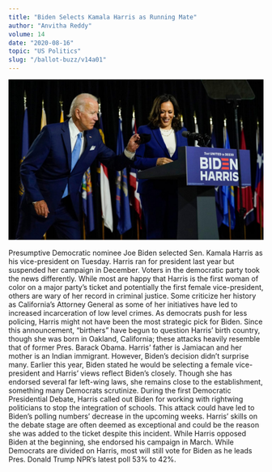 ```yaml
---
title: "Biden Selects Kamala Harris as Running Mate"
author: "Anvitha Reddy"
volume: 14
date: "2020-08-16"
topic: "US Politics"
slug: "/ballot-buzz/v14a01"
---
```


![](./img/v14a01img.jpg)

Presumptive Democratic nominee Joe Biden selected Sen. Kamala Harris as his vice-president on Tuesday. Harris ran for president last year but suspended her campaign in December. Voters in the democratic party took the news differently. While most are happy that Harris is the first woman of color on a major party’s ticket and potentially the first female vice-president, others are wary of her record in criminal justice. Some criticize her history as California’s Attorney General as some of her initiatives have led to increased incarceration of low level crimes. As democrats push for less policing, Harris might not have been the most strategic pick for Biden. Since this announcement, “birthers” have begun to question Harris’ birth country, though she was born in Oakland, California; these attacks heavily resemble that of former Pres. Barack Obama. Harris’ father is Jamiacan and her mother is an Indian immigrant. However, Biden’s decision didn’t surprise many. Earlier this year, Biden stated he would be selecting a female vice-president and Harris’ views reflect Biden’s closely. Though she has endorsed several far left-wing laws, she remains close to the establishment, something many Democrats scrutinize. During the first Democratic Presidential Debate, Harris called out Biden for working with rightwing politicians to stop the integration of schools. This attack could have led to Biden’s polling numbers’ decrease in the upcoming weeks. Harris’ skills on the debate stage are often deemed as exceptional and could be the reason she was added to the ticket despite this incident. While Harris opposed Biden at the beginning, she endorsed his campaign in March. While Democrats are divided on Harris, most will still vote for Biden as he leads Pres. Donald Trump NPR’s latest poll 53% to 42%.